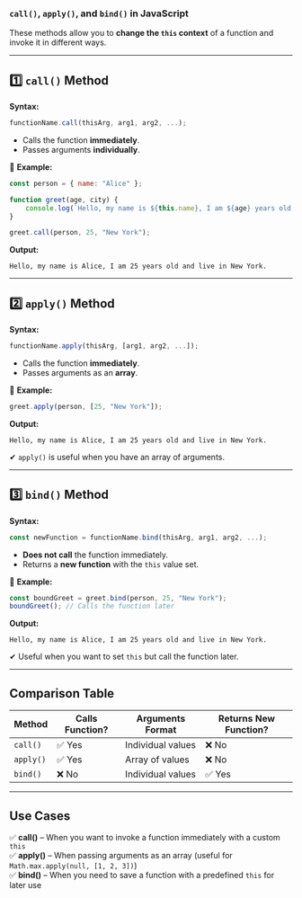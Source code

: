 ### **`call()`, `apply()`, and `bind()` in JavaScript**
These methods allow you to **change the `this` context** of a function and invoke it in different ways.

---

## **1️⃣ `call()` Method**
**Syntax:**
```javascript
functionName.call(thisArg, arg1, arg2, ...);
```
- Calls the function **immediately**.
- Passes arguments **individually**.

🔹 **Example:**
```javascript
const person = { name: "Alice" };

function greet(age, city) {
    console.log(`Hello, my name is ${this.name}, I am ${age} years old and live in ${city}.`);
}

greet.call(person, 25, "New York");
```
**Output:**
```
Hello, my name is Alice, I am 25 years old and live in New York.
```

---

## **2️⃣ `apply()` Method**
**Syntax:**
```javascript
functionName.apply(thisArg, [arg1, arg2, ...]);
```
- Calls the function **immediately**.
- Passes arguments as an **array**.

🔹 **Example:**
```javascript
greet.apply(person, [25, "New York"]);
```
**Output:**
```
Hello, my name is Alice, I am 25 years old and live in New York.
```
✔ `apply()` is useful when you have an array of arguments.

---

## **3️⃣ `bind()` Method**
**Syntax:**
```javascript
const newFunction = functionName.bind(thisArg, arg1, arg2, ...);
```
- **Does not call** the function immediately.
- Returns a **new function** with the `this` value set.

🔹 **Example:**
```javascript
const boundGreet = greet.bind(person, 25, "New York");
boundGreet(); // Calls the function later
```
**Output:**
```
Hello, my name is Alice, I am 25 years old and live in New York.
```
✔ Useful when you want to set `this` but call the function later.

---

## **Comparison Table**
| Method  | Calls Function? | Arguments Format | Returns New Function? |
|---------|---------------|------------------|----------------------|
| `call()`  | ✅ Yes | Individual values | ❌ No |
| `apply()` | ✅ Yes | Array of values  | ❌ No |
| `bind()`  | ❌ No  | Individual values | ✅ Yes |

---

## **Use Cases**
✅ **call()** – When you want to invoke a function immediately with a custom `this`  
✅ **apply()** – When passing arguments as an array (useful for `Math.max.apply(null, [1, 2, 3])`)  
✅ **bind()** – When you need to save a function with a predefined `this` for later use  

